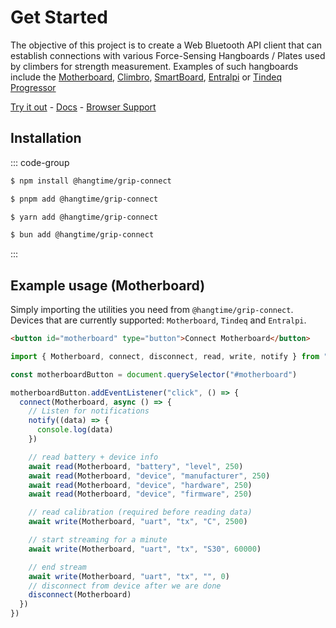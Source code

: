 # Get Started

The objective of this project is to create a Web Bluetooth API client that can establish connections with various
Force-Sensing Hangboards / Plates used by climbers for strength measurement. Examples of such hangboards include the
[Motherboard](https://griptonite.io/shop/motherboard/), [Climbro](https://climbro.com/),
[SmartBoard](https://www.smartboard-climbing.com/), [Entralpi](https://entralpi.com/) or
[Tindeq Progressor](https://tindeq.com/)

[Try it out](https://grip-connect.vercel.app/) - [Docs](https://stevie-ray.github.io/hangtime-grip-connect/) -
[Browser Support](https://caniuse.com/web-bluetooth)

## Installation

::: code-group

```sh [npm]
$ npm install @hangtime/grip-connect
```

```sh [pnpm]
$ pnpm add @hangtime/grip-connect
```

```sh [yarn]
$ yarn add @hangtime/grip-connect
```

```sh [bun]
$ bun add @hangtime/grip-connect
```

:::

## Example usage (Motherboard)

Simply importing the utilities you need from `@hangtime/grip-connect`. Devices that are currently supported:
`Motherboard`, `Tindeq` and `Entralpi`.

```html
<button id="motherboard" type="button">Connect Motherboard</button>
```

```js
import { Motherboard, connect, disconnect, read, write, notify } from "@hangtime/grip-connect"

const motherboardButton = document.querySelector("#motherboard")

motherboardButton.addEventListener("click", () => {
  connect(Motherboard, async () => {
    // Listen for notifications
    notify((data) => {
      console.log(data)
    })

    // read battery + device info
    await read(Motherboard, "battery", "level", 250)
    await read(Motherboard, "device", "manufacturer", 250)
    await read(Motherboard, "device", "hardware", 250)
    await read(Motherboard, "device", "firmware", 250)

    // read calibration (required before reading data)
    await write(Motherboard, "uart", "tx", "C", 2500)

    // start streaming for a minute
    await write(Motherboard, "uart", "tx", "S30", 60000)

    // end stream
    await write(Motherboard, "uart", "tx", "", 0)
    // disconnect from device after we are done
    disconnect(Motherboard)
  })
})
```
